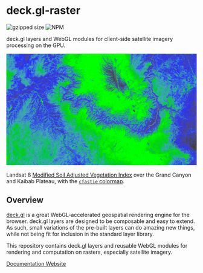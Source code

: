 # deck.gl-raster

![gzipped size](https://img.badgesize.io/https://unpkg.com/@kylebarron/deck.gl-raster@0.3.0/dist/deck.gl-raster.min.js.svg?compression=gzip)
![NPM](https://img.shields.io/npm/l/@kylebarron/deck.gl-raster)

deck.gl layers and WebGL modules for client-side satellite imagery processing on the GPU.

[![](assets/images/msavi_grca_cfastie.jpg)][docs_website]

Landsat 8 [Modified Soil Adjusted Vegetation Index][msavi] over the Grand Canyon and Kaibab Plateau, with the [`cfastie` colormap][cfastie].

[msavi]: https://www.usgs.gov/land-resources/nli/landsat/landsat-modified-soil-adjusted-vegetation-index
[cfastie]: /colormaps

## Overview

[deck.gl](https://deck.gl) is a great WebGL-accelerated geospatial rendering
engine for the browser. deck.gl layers are designed to be composable and easy to
extend. As such, small variations of the pre-built layers can do amazing new
things, while not being fit for inclusion in the standard layer library.

This repository contains deck.gl layers and reusable WebGL modules for rendering
and computation on rasters, especially satellite imagery.

[Documentation Website][docs_website]

[docs_website]: https://kylebarron.dev/deck.gl-raster
